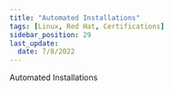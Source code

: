 ```yaml
---
title: "Automated Installations"
tags: [Linux, Red Hat, Certifications]
sidebar_position: 29
last_update:
  date: 7/8/2022
---
```


Automated Installations
